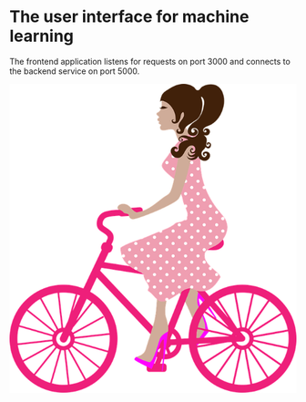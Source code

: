 # The user interface for machine learning

The frontend application listens for requests on port 3000 and connects to the backend service on port 5000.

![alt text](https://github.com/jylhakos/DevOpsWithKubernetes/blob/main/GKE/Python/ml-frontend/bicycle.png)
